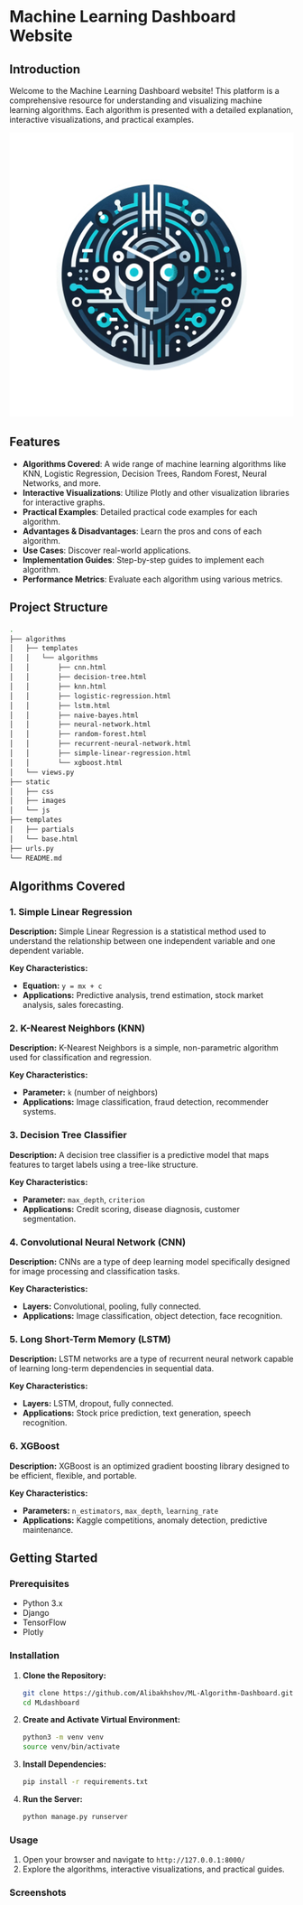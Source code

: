 
# Machine Learning Dashboard Website

## Introduction
Welcome to the Machine Learning Dashboard website! This platform is a comprehensive resource for understanding and visualizing machine learning algorithms. Each algorithm is presented with a detailed explanation, interactive visualizations, and practical examples.

![ML Dashboard Logo](static/images/logo.png)

## Features
- **Algorithms Covered**: A wide range of machine learning algorithms like KNN, Logistic Regression, Decision Trees, Random Forest, Neural Networks, and more.
- **Interactive Visualizations**: Utilize Plotly and other visualization libraries for interactive graphs.
- **Practical Examples**: Detailed practical code examples for each algorithm.
- **Advantages & Disadvantages**: Learn the pros and cons of each algorithm.
- **Use Cases**: Discover real-world applications.
- **Implementation Guides**: Step-by-step guides to implement each algorithm.
- **Performance Metrics**: Evaluate each algorithm using various metrics.

## Project Structure
```bash
.
├── algorithms
│   ├── templates
│   │   └── algorithms
│   │       ├── cnn.html
│   │       ├── decision-tree.html
│   │       ├── knn.html
│   │       ├── logistic-regression.html
│   │       ├── lstm.html
│   │       ├── naive-bayes.html
│   │       ├── neural-network.html
│   │       ├── random-forest.html
│   │       ├── recurrent-neural-network.html
│   │       ├── simple-linear-regression.html
│   │       └── xgboost.html
│   └── views.py
├── static
│   ├── css
│   ├── images
│   └── js
├── templates
│   ├── partials
│   └── base.html
├── urls.py
└── README.md
```

## Algorithms Covered
### 1. Simple Linear Regression

**Description:**
Simple Linear Regression is a statistical method used to understand the relationship between one independent variable and one dependent variable.

**Key Characteristics:**
- **Equation:** `y = mx + c`
- **Applications:** Predictive analysis, trend estimation, stock market analysis, sales forecasting.

### 2. K-Nearest Neighbors (KNN)

**Description:**
K-Nearest Neighbors is a simple, non-parametric algorithm used for classification and regression.

**Key Characteristics:**
- **Parameter:** `k` (number of neighbors)
- **Applications:** Image classification, fraud detection, recommender systems.

### 3. Decision Tree Classifier

**Description:**
A decision tree classifier is a predictive model that maps features to target labels using a tree-like structure.

**Key Characteristics:**
- **Parameter:** `max_depth`, `criterion`
- **Applications:** Credit scoring, disease diagnosis, customer segmentation.

### 4. Convolutional Neural Network (CNN)

**Description:**
CNNs are a type of deep learning model specifically designed for image processing and classification tasks.

**Key Characteristics:**
- **Layers:** Convolutional, pooling, fully connected.
- **Applications:** Image classification, object detection, face recognition.

### 5. Long Short-Term Memory (LSTM)

**Description:**
LSTM networks are a type of recurrent neural network capable of learning long-term dependencies in sequential data.

**Key Characteristics:**
- **Layers:** LSTM, dropout, fully connected.
- **Applications:** Stock price prediction, text generation, speech recognition.

### 6. XGBoost

**Description:**
XGBoost is an optimized gradient boosting library designed to be efficient, flexible, and portable.

**Key Characteristics:**
- **Parameters:** `n_estimators`, `max_depth`, `learning_rate`
- **Applications:** Kaggle competitions, anomaly detection, predictive maintenance.

## Getting Started
### Prerequisites
- Python 3.x
- Django
- TensorFlow
- Plotly

### Installation
1. **Clone the Repository:**
   ```bash
   git clone https://github.com/Alibakhshov/ML-Algorithm-Dashboard.git
   cd MLdashboard
   ```

2. **Create and Activate Virtual Environment:**
   ```bash
   python3 -m venv venv
   source venv/bin/activate
   ```

3. **Install Dependencies:**
   ```bash
   pip install -r requirements.txt
   ```

4. **Run the Server:**
   ```bash
   python manage.py runserver
   ```

### Usage
1. Open your browser and navigate to `http://127.0.0.1:8000/`
2. Explore the algorithms, interactive visualizations, and practical guides.


### Screenshots